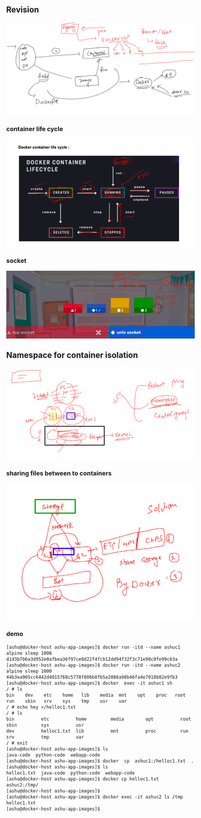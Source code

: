 ## Revision 

<img src="rev.png">

### container life cycle 

<img src="lifec.png">

### socket 

<img src="socket.png">


## Namespace for container isolation 

<img src="iso.png">

### sharing files between to containers 

<img src="iso1.png">

### demo 

```
[ashu@docker-host ashu-app-images]$ docker run -itd --name ashuc1  alpine sleep 1000
d1d3b7b6a3d952e0afbea36f97ce8d22f4fcb12dd94f32f3c71e98c0fe99c63a
[ashu@docker-host ashu-app-images]$ docker run -itd --name ashuc2  alpine sleep 1000
44b3ea905cc6442d4015768c5778f806b8fb5a2086a98b46fa4e7018b82e9fb3
[ashu@docker-host ashu-app-images]$ docker  exec -it ashuc1 sh 
/ # ls
bin    dev    etc    home   lib    media  mnt    opt    proc   root   run    sbin   srv    sys    tmp    usr    var
/ # echo hey >/helloc1.txt 
/ # ls
bin          etc          home         media        opt          root         sbin         sys          usr
dev          helloc1.txt  lib          mnt          proc         run          srv          tmp          var
/ # exit
[ashu@docker-host ashu-app-images]$ ls
java-code  python-code  webapp-code
[ashu@docker-host ashu-app-images]$ docker  cp  ashuc1:/helloc1.txt  . 
[ashu@docker-host ashu-app-images]$ ls
helloc1.txt  java-code  python-code  webapp-code
[ashu@docker-host ashu-app-images]$ docker cp helloc1.txt   ashuc2:/tmp/
[ashu@docker-host ashu-app-images]$ 
[ashu@docker-host ashu-app-images]$ docker exec -it ashuc2 ls /tmp
helloc1.txt
[ashu@docker-host ashu-app-images]$ 


```



